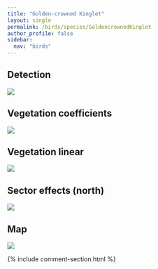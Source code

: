 ```yaml
---
title: "Golden-crowned Kinglet"
layout: single
permalink: /birds/species/GoldencrownedKinglet
author_profile: false
sidebar:
  nav: "birds"
---
```


<h2>Detection</h2>

<img src="https://beallen.github.io/DevelopmentWebsite/assets/images/birds/GoldencrownedKinglet/det.jpg">

<h2>Vegetation coefficients</h2>

<img src="https://beallen.github.io/DevelopmentWebsite/assets/images/birds/GoldencrownedKinglet/veghf.jpg">

<h2>Vegetation linear</h2>

<img src="https://beallen.github.io/DevelopmentWebsite/assets/images/birds/GoldencrownedKinglet/lin-north.jpg">

<h2>Sector effects (north)</h2>

<img src="https://beallen.github.io/DevelopmentWebsite/assets/images/birds/GoldencrownedKinglet/sector-north.jpg">

<h2>Map</h2>

<img src="https://beallen.github.io/DevelopmentWebsite/assets/images/birds/GoldencrownedKinglet/map.jpg">

{% include comment-section.html %}
